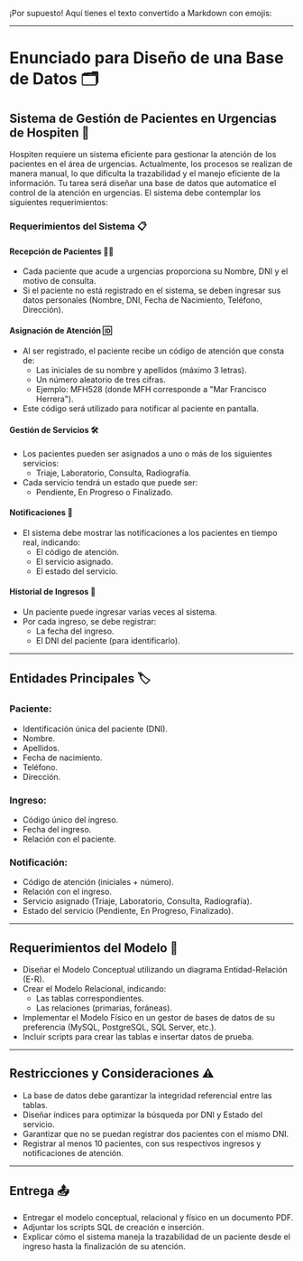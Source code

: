 ¡Por supuesto! Aquí tienes el texto convertido a Markdown con emojis:

---

# Enunciado para Diseño de una Base de Datos 🗂️

## Sistema de Gestión de Pacientes en Urgencias de Hospiten 🏥

Hospiten requiere un sistema eficiente para gestionar la atención de los pacientes en el área de urgencias. Actualmente, los procesos se realizan de manera manual, lo que dificulta la trazabilidad y el manejo eficiente de la información. Tu tarea será diseñar una base de datos que automatice el control de la atención en urgencias. El sistema debe contemplar los siguientes requerimientos:

### Requerimientos del Sistema 📋

#### Recepción de Pacientes 🧑‍⚕️
- Cada paciente que acude a urgencias proporciona su Nombre, DNI y el motivo de consulta.
- Si el paciente no está registrado en el sistema, se deben ingresar sus datos personales (Nombre, DNI, Fecha de Nacimiento, Teléfono, Dirección).

#### Asignación de Atención 🆔
- Al ser registrado, el paciente recibe un código de atención que consta de:
  - Las iniciales de su nombre y apellidos (máximo 3 letras).
  - Un número aleatorio de tres cifras.
  - Ejemplo: MFH528 (donde MFH corresponde a "Mar Francisco Herrera").
- Este código será utilizado para notificar al paciente en pantalla.

#### Gestión de Servicios 🛠️
- Los pacientes pueden ser asignados a uno o más de los siguientes servicios:
  - Triaje, Laboratorio, Consulta, Radiografía.
- Cada servicio tendrá un estado que puede ser:
  - Pendiente, En Progreso o Finalizado.

#### Notificaciones 📲
- El sistema debe mostrar las notificaciones a los pacientes en tiempo real, indicando:
  - El código de atención.
  - El servicio asignado.
  - El estado del servicio.

#### Historial de Ingresos 📅
- Un paciente puede ingresar varias veces al sistema.
- Por cada ingreso, se debe registrar:
  - La fecha del ingreso.
  - El DNI del paciente (para identificarlo).

---

## Entidades Principales 🏷️

### Paciente:
- Identificación única del paciente (DNI).
- Nombre.
- Apellidos.
- Fecha de nacimiento.
- Teléfono.
- Dirección.

### Ingreso:
- Código único del ingreso.
- Fecha del ingreso.
- Relación con el paciente.

### Notificación:
- Código de atención (iniciales + número).
- Relación con el ingreso.
- Servicio asignado (Triaje, Laboratorio, Consulta, Radiografía).
- Estado del servicio (Pendiente, En Progreso, Finalizado).

---

## Requerimientos del Modelo 📝

- Diseñar el Modelo Conceptual utilizando un diagrama Entidad-Relación (E-R).
- Crear el Modelo Relacional, indicando:
  - Las tablas correspondientes.
  - Las relaciones (primarias, foráneas).
- Implementar el Modelo Físico en un gestor de bases de datos de su preferencia (MySQL, PostgreSQL, SQL Server, etc.).
- Incluir scripts para crear las tablas e insertar datos de prueba.

---

## Restricciones y Consideraciones ⚠️

- La base de datos debe garantizar la integridad referencial entre las tablas.
- Diseñar índices para optimizar la búsqueda por DNI y Estado del servicio.
- Garantizar que no se puedan registrar dos pacientes con el mismo DNI.
- Registrar al menos 10 pacientes, con sus respectivos ingresos y notificaciones de atención.

---

## Entrega 📤

- Entregar el modelo conceptual, relacional y físico en un documento PDF.
- Adjuntar los scripts SQL de creación e inserción.
- Explicar cómo el sistema maneja la trazabilidad de un paciente desde el ingreso hasta la finalización de su atención.

